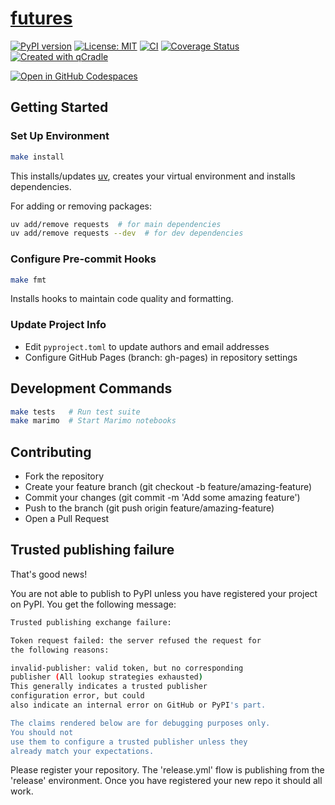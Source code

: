 # [futures](https://tschm.github.io/futures/book)

[![PyPI version](https://badge.fury.io/py/futures.svg)](https://badge.fury.io/py/futures)
[![License: MIT](https://img.shields.io/badge/License-MIT-yellow.svg)](LICENSE.txt)
[![CI](https://github.com/tschm/futures/actions/workflows/ci.yml/badge.svg)](https://github.com/tschm/futures/actions/workflows/ci.yml)
[![Coverage Status](https://coveralls.io/repos/github/tschm/futures/badge.svg?branch=main)](https://coveralls.io/github/tschm/futures?branch=main)
[![Created with qCradle](https://img.shields.io/badge/Created%20with-qCradle-blue?style=flat-square)](https://github.com/tschm/package)

[![Open in GitHub Codespaces](https://github.com/codespaces/badge.svg)](https://codespaces.new/tschm/futures)

## Getting Started

### **Set Up Environment**

```bash
make install
```

This installs/updates [uv](https://github.com/astral-sh/uv),
creates your virtual environment and installs dependencies.

For adding or removing packages:

```bash
uv add/remove requests  # for main dependencies
uv add/remove requests --dev  # for dev dependencies
```

### **Configure Pre-commit Hooks**

```bash
make fmt
```

Installs hooks to maintain code quality and formatting.

### **Update Project Info**

- Edit `pyproject.toml` to update authors and email addresses
- Configure GitHub Pages (branch: gh-pages) in repository settings

## Development Commands

```bash
make tests   # Run test suite
make marimo  # Start Marimo notebooks
```

## Contributing

- Fork the repository
- Create your feature branch (git checkout -b feature/amazing-feature)
- Commit your changes (git commit -m 'Add some amazing feature')
- Push to the branch (git push origin feature/amazing-feature)
- Open a Pull Request

## Trusted publishing failure

That's good news!

You are not able to publish to PyPI unless you have registered your project
on PyPI. You get the following message:

```bash
Trusted publishing exchange failure:

Token request failed: the server refused the request for
the following reasons:

invalid-publisher: valid token, but no corresponding
publisher (All lookup strategies exhausted)
This generally indicates a trusted publisher
configuration error, but could
also indicate an internal error on GitHub or PyPI's part.

The claims rendered below are for debugging purposes only.
You should not
use them to configure a trusted publisher unless they
already match your expectations.
```

Please register your repository. The 'release.yml' flow is
publishing from the 'release' environment. Once you have
registered your new repo it should all work.
